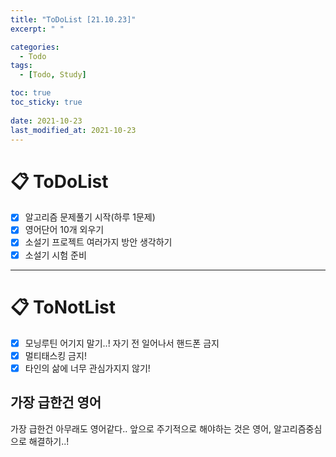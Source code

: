 ```yaml
---
title: "ToDoList [21.10.23]"
excerpt: " "

categories:
  - Todo
tags:
  - [Todo, Study]

toc: true
toc_sticky: true
 
date: 2021-10-23
last_modified_at: 2021-10-23
---
```


# 📋 ToDoList  

- [x] 알고리즘 문제풀기 시작(하루 1문제)
- [x] 영어단어 10개 외우기 
- [X] 소설기 프로젝트 여러가지 방안 생각하기
- [X] 소설기 시험 준비

---

# 📋 ToNotList  

- [X]  모닝루틴 어기지 말기..! 자기 전 일어나서 핸드폰 금지
- [X]  멀티태스킹 금지!
- [X]  타인의 삶에 너무 관심가지지 않기!

## 가장 급한건 영어

가장 급한건 아무래도 영어같다.. 앞으로 주기적으로 해야하는 것은 영어, 알고리즘중심으로 해결하기..! 
